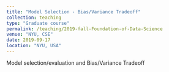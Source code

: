 ```yaml
---
title: "Model Selection - Bias/Variance Tradeoff"
collection: teaching
type: "Graduate course"
permalink: /teaching/2019-fall-Foundation-of-Data-Science
venue: "NYU, CSE"
date: 2019-09-17
location: "NYU, USA"
---
```

Model selection/evaluation and Bias/Variance Tradeoff


